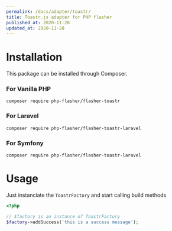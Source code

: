 ```yaml
---
permalink: /docs/adapter/toastr/
title: Toastr.js adapter for PHP flasher
published_at: 2020-11-28
updated_at: 2020-11-28
---
```


# Installation

This package can be installed through Composer.

### For Vanilla PHP 

<pre class="snippet"><code>composer require php-flasher/flasher-toastr</code></pre>

### For Laravel

<pre class="snippet"><code>composer require php-flasher/flasher-toastr-laravel</code></pre>

### For Symfony

<pre class="snippet"><code>composer require php-flasher/flasher-toastr-laravel</code></pre>

# Usage

Just instanciate the `ToastrFactory` and start calling build methods

```php
<?php

// $factory is an instance of ToastrFactory
$factory->addSuccess('this is a success message');
```
